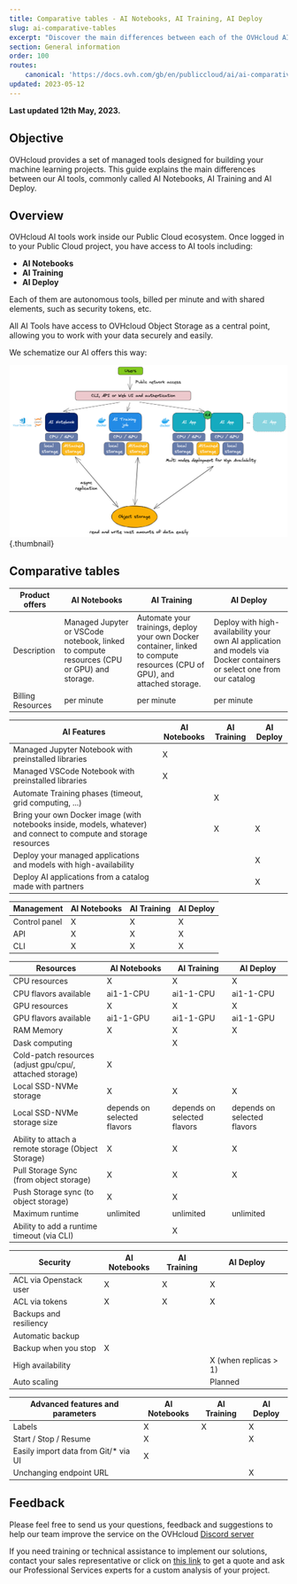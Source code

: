 ```yaml
---
title: Comparative tables - AI Notebooks, AI Training, AI Deploy
slug: ai-comparative-tables
excerpt: "Discover the main differences between each of the OVHcloud AI tools' bricks"
section: General information
order: 100
routes:
    canonical: 'https://docs.ovh.com/gb/en/publiccloud/ai/ai-comparative-tables/'
updated: 2023-05-12
---
```


**Last updated 12th May, 2023.**

## Objective

OVHcloud provides a set of managed tools designed for building your machine learning projects.
This guide explains the main differences between our AI tools, commonly called AI Notebooks, AI Training and AI Deploy.

## Overview

OVHcloud AI tools work inside our Public Cloud ecosystem. Once logged in to your Public Cloud project, you have access to AI tools including:

- **AI Notebooks**
- **AI Training**
- **AI Deploy**

Each of them are autonomous tools, billed per minute and with shared elements, such as security tokens, etc.

All AI Tools have access to OVHcloud Object Storage as a central point, allowing you to work with your data securely and easily.

We schematize our AI offers this way:

![OVHcloud AI tools](images/AI_tools_overview.png){.thumbnail}

## Comparative tables

| Product offers              | AI Notebooks                                                                                 | AI Training                                                                                                                   | AI Deploy                                                                                                             |
|-------------------|----------------------------------------------------------------------------------------------|-------------------------------------------------------------------------------------------------------------------------------|---------------------------------------------------------------------------------------------------------------------|
| Description       | Managed Jupyter or VSCode notebook, linked to compute resources (CPU or GPU) and storage.    | Automate your trainings, deploy your own Docker container, linked to compute resources (CPU of GPU), and attached storage.    | Deploy with high-availability your own AI application and models via Docker containers or select one from our catalog |
| Billing Resources | per minute                                                                                   | per minute                                                                                                                    | per minute                                                                                                          |


| AI Features                                                                                                        | AI Notebooks               | AI Training                | AI Deploy                    |
|--------------------------------------------------------------------------------------------------------------------|----------------------------|----------------------------|----------------------------|
| Managed Jupyter Notebook with preinstalled libraries                                                               | X                          |                            |                            |
| Managed VSCode Notebook with preinstalled libraries                                                                | X                          |                            |                            |
| Automate Training phases (timeout, grid computing, ...)                                                            |                            | X                          |                            |
| Bring your own Docker image (with notebooks inside, models, whatever) and connect to compute and storage resources |                            | X                          | X                          |
| Deploy your managed applications and models with high-availability                                                 |                            |                            | X                          |
| Deploy AI applications from a catalog made with partners                                                           |                            |                            | X                          |


| Management                                                                                                         | AI Notebooks               | AI Training                | AI Deploy                    |
|--------------------------------------------------------------------------------------------------------------------|----------------------------|----------------------------|----------------------------|
| Control panel                                                                                                      | X                          | X                          | X                          |
| API                                                                                                                | X                          | X                          | X                          |
| CLI                                                                                                                | X                          | X                          | X                          |


| Resources                                                                                                          | AI Notebooks                | AI Training                 | AI Deploy                     |
|--------------------------------------------------------------------------------------------------------------------|-----------------------------|-----------------------------|-----------------------------|
| CPU resources                                                                                                      | X                           | X                           | X                           |
| CPU flavors available                                                                                              | ai1-1-CPU                   | ai1-1-CPU                   | ai1-1-CPU                   |
| GPU resources                                                                                                      | X                           | X                           | X                           |
| GPU flavors available                                                                                              | ai1-1-GPU                   | ai1-1-GPU                   | ai1-1-GPU                   |
| RAM Memory                                                                                                         | X                           | X                           | X                           |
| Dask computing                                                                                                     |                             | X                           |                             |
| Cold-patch resources (adjust gpu/cpu/, attached storage)                                                           | X                           |                             |                             |
| Local SSD-NVMe storage                                                                                             | X                           | X                           | X                           |
| Local SSD-NVMe storage size                                                                                        | depends on selected flavors | depends on selected flavors | depends on selected flavors |
| Ability to attach a remote storage (Object Storage)                                                                | X                           | X                           | X                           |
| Pull Storage Sync (from object storage)                                                                            | X                           | X                           | X                           |
| Push Storage sync (to object storage)                                                                              | X                           | X                           |                             |
| Maximum runtime                                                                                                    | unlimited                   | unlimited                   | unlimited                   |
| Ability to add a runtime timeout (via CLI)                                                                         |                             | X                           |                             |


| Security                                                                                                           | AI Notebooks               | AI Training                | AI Deploy                    |
|--------------------------------------------------------------------------------------------------------------------|----------------------------|----------------------------|----------------------------|
| ACL via Openstack user                                                                                             | X                          | X                          | X                          |
| ACL via tokens                                                                                                     | X                          | X                          | X                          |
| Backups and resiliency                                                                                             |                            |                            |                            |
| Automatic backup                                                                                                   |                            |                            |                            |
| Backup when you stop                                                                                               | X                          |                            |                            |
| High availability                                                                                                  |                            |                            | X (when replicas > 1)      |
| Auto scaling                                                                                                       |                            |                            | Planned                    |


| Advanced features and parameters                                                                                   | AI Notebooks               | AI Training                | AI Deploy                    |
|--------------------------------------------------------------------------------------------------------------------|----------------------------|----------------------------|----------------------------|
| Labels                                                                                                             | X                          | X                          | X                          |
| Start / Stop / Resume                                                                                              | X                          |                            | X                          |
| Easily import data from Git/* via UI                                                                               | X                          |                            |                            |
| Unchanging endpoint URL                                                                                            |                            |                            | X                          |

## Feedback

Please feel free to send us your questions, feedback and suggestions to help our team improve the service on the OVHcloud [Discord server](https://discord.com/invite/vXVurFfwe9)

If you need training or technical assistance to implement our solutions, contact your sales representative or click on [this link](https://www.ovhcloud.com/es-es/professional-services/) to get a quote and ask our Professional Services experts for a custom analysis of your project.

